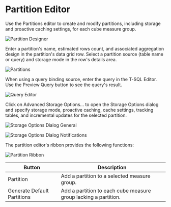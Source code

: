 # Partition Editor

Use the Partitions editor to create and modify partitions, including storage and proactive caching settings, for each cube measure group.

![Partition Designer](/img/bimlstudio/Partition1.png)

Enter a partition's name, estimated rows count, and associated aggregation design in the partition's data grid row. Select a partition source (table name or query) and storage mode in the row's details area.

![Partitions](/img/bimlstudio/Partition2.png)

When using a query binding source, enter the query in the T-SQL Editor. Use the Preview Query button to see the query's result.

![Query Editor](/img/bimlstudio/Partition3.png)

Click on Advanced Storage Options... to open the Storage Options dialog and specify storage mode, proactive caching, cache settings, tracking tables, and incremental updates for the selected partition.

![Storage Options Dialog General](/img/bimlstudio/Partition4.png)

![Storage Options Dialog Notifications](/img/bimlstudio/Partition4a.png)

The partition editor's ribbon provides the following functions:

![Partition Ribbon](/img/bimlstudio/Partition5.png)

Button | Description
--- | ---
Partition | Add a partition to a selected measure group.
Generate Default Partitions | Add a partition to each cube measure group lacking a partition.
